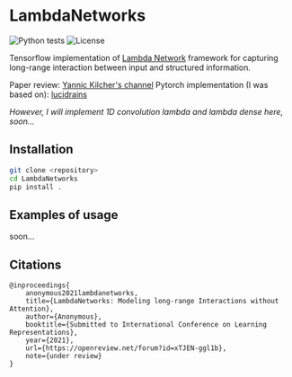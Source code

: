 # LambdaNetworks
![Python tests](https://github.com/g0lemXIV/LambdaNetworks/workflows/Python%20tests/badge.svg?branch=main) ![License](https://img.shields.io/pypi/l/ansicolortags.svg)

Tensorflow implementation of [Lambda Network](https://openreview.net/forum?id=xTJEN-ggl1b) framework for capturing long-range interaction between input and structured information.

Paper review: [Yannic Kilcher's channel](https://www.youtube.com/watch?v=3qxJ2WD8p4w)
Pytorch implementation (I was based on): [lucidrains](https://github.com/lucidrains/lambda-networks)  

*However, I will implement 1D convolution lambda and lambda dense here, soon...*

## Installation  
```bash
git clone <repository>
cd LambdaNetworks
pip install .
```

## Examples of usage

soon...

## Citations

```
@inproceedings{
    anonymous2021lambdanetworks,
    title={LambdaNetworks: Modeling long-range Interactions without Attention},
    author={Anonymous},
    booktitle={Submitted to International Conference on Learning Representations},
    year={2021},
    url={https://openreview.net/forum?id=xTJEN-ggl1b},
    note={under review}
}
```


